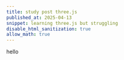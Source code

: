 ```yaml
---
title: study post three.js
published_at: 2025-04-13
snippet: learning three.js but struggling
disable_html_sanitization: true
allow_math: true
---
```


hello
<ThreeCanvas />
